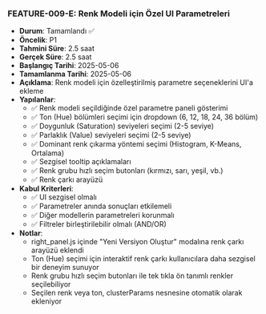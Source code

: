 ### FEATURE-009-E: Renk Modeli için Özel UI Parametreleri
- **Durum**: Tamamlandı ✅
- **Öncelik**: P1
- **Tahmini Süre**: 2.5 saat
- **Gerçek Süre**: 2.5 saat
- **Başlangıç Tarihi**: 2025-05-06
- **Tamamlanma Tarihi**: 2025-05-06
- **Açıklama**: Renk modeli için özelleştirilmiş parametre seçeneklerini UI'a ekleme
- **Yapılanlar**:
  - ✅ Renk modeli seçildiğinde özel parametre paneli gösterimi
  - ✅ Ton (Hue) bölümleri seçimi için dropdown (6, 12, 18, 24, 36 bölüm)
  - ✅ Doygunluk (Saturation) seviyeleri seçimi (2-5 seviye)
  - ✅ Parlaklık (Value) seviyeleri seçimi (2-5 seviye)
  - ✅ Dominant renk çıkarma yöntemi seçimi (Histogram, K-Means, Ortalama)
  - ✅ Sezgisel tooltip açıklamaları
  - ✅ Renk grubu hızlı seçim butonları (kırmızı, sarı, yeşil, vb.)
  - ✅ Renk çarkı arayüzü
- **Kabul Kriterleri**:
  - ✅ UI sezgisel olmalı
  - ✅ Parametreler anında sonuçları etkilemeli
  - ✅ Diğer modellerin parametreleri korunmalı
  - ✅ Filtreler birleştirilebilir olmalı (AND/OR)
- **Notlar**:
  - right_panel.js içinde "Yeni Versiyon Oluştur" modalına renk çarkı arayüzü eklendi
  - Ton (Hue) seçimi için interaktif renk çarkı kullanıcılara daha sezgisel bir deneyim sunuyor
  - Renk grubu hızlı seçim butonları ile tek tıkla ön tanımlı renkler seçilebiliyor
  - Seçilen renk veya ton, clusterParams nesnesine otomatik olarak ekleniyor